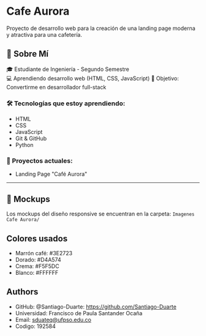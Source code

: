 # Cafe Aurora

Proyecto de desarrollo web para la creación de una landing page moderna y atractiva para una cafetería.

## 🚀 Sobre Mí

🎓 Estudiante de Ingeniería - Segundo Semestre  
💻 Aprendiendo desarrollo web (HTML, CSS, JavaScript)
🎯 Objetivo: Convertirme en desarrollador full-stack  

### 🛠️ Tecnologías que estoy aprendiendo:
- HTML
- CSS
- JavaScript
- Git & GitHub
- Python

### 📂 Proyectos actuales:
- Landing Page "Café Aurora"

--- 

## 📱 Mockups

Los mockups del diseño responsive se encuentran en la carpeta: `Imagenes Cafe Aurora/`


## Colores usados

- Marrón café: #3E2723
- Dorado: #D4A574
- Crema: #F5F5DC
- Blanco: #FFFFFF

## Authors

- GitHub: @Santiago-Duarte: https://github.com/Santiago-Duarte
- Universidad: Francisco de Paula Santander Ocaña
- Email: sduateq@ufpso.edu.co
- Codigo: 192584
